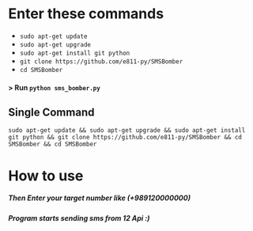 
# Enter these commands
<ul>
  <li><code>sudo apt-get update</code></li>
  <li><code>sudo apt-get upgrade</code></li>
  <li><code>sudo apt-get install git python</code></li>
  <li><code>git clone https://github.com/e811-py/SMSBomber</code></li>
  <li><code>cd SMSBomber</code></li>
</ul>
<h4>> Run <code>python sms_bomber.py</code></h4>
<h2>Single Command</h2>
<pre><code>sudo apt-get update && sudo apt-get upgrade && sudo apt-get install git python && git clone https://github.com/e811-py/SMSBomber && cd SMSBomber && cd SMSBomber</code></pre>
<h1>How to use</h1>
<h5>Then Enter your target number like (+989120000000)</h5>
<h5>Program starts sending sms from 12 Api :)</h5>
